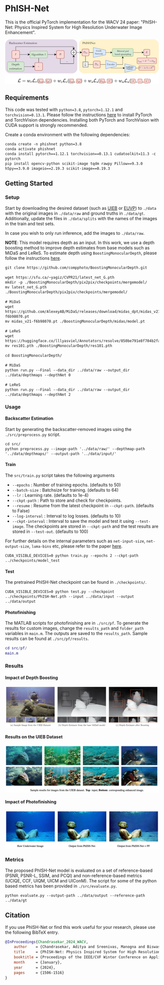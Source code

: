 # PhISH-Net

This is the official PyTorch implementation for the WACV 24 paper: "PhISH-Net: Physics Inspired System for High Resolution Underwater Image
Enhancement".

![PhISHNet](./assets/PhISHNet.png)

## Requirements

This code was tested with `python=3.8`, `pytorch=1.12.1` and `torchvision=0.13.1`. Please follow the instructions [here](https://pytorch.org/get-started/locally/) to install PyTorch and TorchVision dependencies. Installing both PyTorch and TorchVision with CUDA support is strongly recommended.

Create a conda environment with the following dependencies:
```
conda create -n phishnet python=3.8
conda activate phishnet
conda install pytorch==1.12.1 torchvision==0.13.1 cudatoolkit=11.3 -c pytorch
pip install opencv-python scikit-image tqdm rawpy Pillow==9.3.0 h5py==3.9.0 imageio==2.19.3 scikit-image==0.19.3
```

## Getting Started

### Setup ###

Start by downloading the desired dataset (such as [UIEB](https://li-chongyi.github.io/proj_benchmark.html) or [EUVP](https://irvlab.cs.umn.edu/resources/euvp-dataset)) to `./data` with the original images in `./data/raw` and ground truths in `./data/gt`. Additionally, update the files in `./data/splits` with the names of the images in the train and test sets.

In case you wish to only run inference, add the images to `./data/raw`.

**NOTE**: This model requires depth as an input. In this work, we use a depth boosting method to improve depth estimates from base models such as MiDaS and LeReS. To estimate depth using `BoostingMonocularDepth`, please follow the instructions [here](https://github.com/compphoto/BoostingMonocularDepth?tab=readme-ov-file#setup).

```
git clone https://github.com/compphoto/BoostingMonocularDepth.git

wget https://sfu.ca/~yagiz/CVPR21/latest_net_G.pth
mkdir -p ./BoostingMonocularDepth/pix2pix/checkpoints/mergemodel/
mv latest_net_G.pth ./BoostingMonocularDepth/pix2pix/checkpoints/mergemodel/

# MiDaS
wget https://github.com/AlexeyAB/MiDaS/releases/download/midas_dpt/midas_v21-f6b98070.pt
mv midas_v21-f6b98070.pt ./BoostingMonocularDepth/midas/model.pt

# LeReS
wget https://huggingface.co/lllyasviel/Annotators/resolve/850be791e8f704b2fa2e55ec9cc33a6ae3e28832/res101.pth
mv res101.pth ./BoostingMonocularDepth/res101.pth

cd BoostingMonocularDepth/

# MiDaS
python run.py --Final --data_dir ../data/raw --output_dir ../data/depthmaps --depthNet 0

# LeReS
python run.py --Final --data_dir ../data/raw --output_dir ../data/depthmaps --depthNet 2
```

### Usage ###

#### Backscatter Estimation ####

Start by generating the backscatter-removed images using the `./src/preprocess.py` script.

```
cd src/
python preprocess.py --image-path '../data/raw/' --depthmap-path '../data/depthmaps/' --output-path '../data/input/'
```

#### Train ####

The `src/train.py` script takes the following arguments
* `--epochs` : Number of training epochs. (defaults to 50)
* `--batch-size` : Batchsize for training. (defaults to 64)
* `--lr` : Learning rate. (defaults to 1e-4)
* ``--ckpt-path`` : Path to store and check for checkpoints.
* ``--resume`` : Resume from the latest checkpoint in `--ckpt-path`. (defaults to False)
* `--log-interval` : Interval to log losses. (defaults to 10)
* `--ckpt-interval` : Interval to save the model and test it using `--test-image`. The checkpoints are stored in `--ckpt-path` and the test results are stored in `--test-out`. (defaults to 100)

For further details on the internal parameters such as `net-input-size`, `net-output-size`, `luma-bins` etc, please refer to the paper [here](https://openaccess.thecvf.com/content/WACV2024/html/Chandrasekar_PhISH-Net_Physics_Inspired_System_for_High_Resolution_Underwater_Image_Enhancement_WACV_2024_paper.html).

```
CUDA_VISIBLE_DEVICES=0 python train.py --epochs 2 --ckpt-path ../checkpoints/model_test
```

#### Test ####

The pretrained PhISH-Net checkpoint can be found in `./checkpoints/`.

```
CUDA_VISIBLE_DEVICES=0 python test.py --checkpoint ../checkpoints/PhISH-Net.pth --input ../data/input --output ../data/output
```

#### Photofinishing ####

The MATLAB scripts for photofinishing are in `./src/pf`. To generate the results for custom images, change the `results_path` and `folder_path` variables in `main.m`. The outputs are saved to the `results_path`. Sample results can be found at `./src/pf/results`.

```Matlab
cd src/pf/
main.m
```

### Results ###

#### Impact of Depth Boosting ####
![Results_Depth](./assets/Results_Depth.png)

#### Results on the UIEB Dataset ####

![Results_UIEB](./assets/Results_UIEB.png)

#### Impact of Photofinishing ####

![Results_PF](./assets/Results_PF.png)

### Metrics ###

The proposed PhISH-Net model is evaluated on a set of reference-based (PSNR, PSNR-L, SSIM, and PCQI) and non-reference-based metrics (UCIQE, CCF, UIQM, UICM and UIConM). The script for some of the python based metrics has been provided in `./src/evaluate.py`.

```
python evaluate.py --output-path ../data/output --reference-path ../data/gt
```

## Citation

If you use PhISH-Net or find this work useful for your research, please use the following BibTeX entry.
```bibtex
@InProceedings{Chandrasekar_2024_WACV,
    author    = {Chandrasekar, Aditya and Sreenivas, Manogna and Biswas, Soma},
    title     = {PhISH-Net: Physics Inspired System for High Resolution Underwater Image Enhancement},
    booktitle = {Proceedings of the IEEE/CVF Winter Conference on Applications of Computer Vision (WACV)},
    month     = {January},
    year      = {2024},
    pages     = {1506-1516}
}
```
